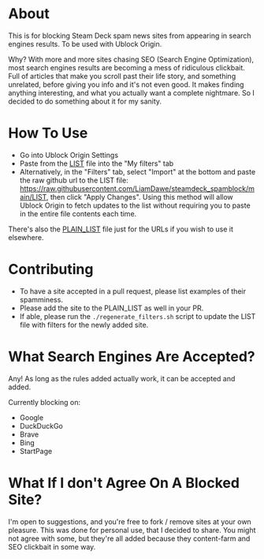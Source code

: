 # About
This is for blocking Steam Deck spam news sites from appearing in search engines results. To be used with Ublock Origin.

Why? With more and more sites chasing SEO (Search Engine Optimization), most search engines results are becoming a mess of ridiculous clickbait. Full of articles that make you scroll past their life story, and something unrelated, before giving you info and it's not even good. It makes finding anything interesting, and what you actually want a complete nightmare. So I decided to do something about it for my sanity.

# How To Use

* Go into Ublock Origin Settings
* Paste from the [LIST](https://github.com/LiamDawe/steamdeck_spamblock/blob/main/LIST) file into the "My filters" tab
* Alternatively, in the "Filters" tab, select "Import" at the bottom and paste the raw github url to the LIST file: https://raw.githubusercontent.com/LiamDawe/steamdeck_spamblock/main/LIST, then click "Apply Changes". Using this method will allow Ublock Origin to fetch updates to the list without requiring you to paste in the entire file contents each time.

There's also the [PLAIN_LIST](https://github.com/LiamDawe/steamdeck_spamblock/blob/main/PLAIN_LIST) file just for the URLs if you wish to use it elsewhere.

# Contributing

* To have a site accepted in a pull request, please list examples of their spamminess.
* Please add the site to the PLAIN_LIST as well in your PR.
* If able, please run the `./regenerate_filters.sh` script to update the LIST file with filters for the newly added site.

# What Search Engines Are Accepted?

Any! As long as the rules added actually work, it can be accepted and added.

Currently blocking on:
* Google
* DuckDuckGo
* Brave
* Bing
* StartPage

# What If I don't Agree On A Blocked Site?

I'm open to suggestions, and you're free to fork / remove sites at your own pleasure. This was done for personal use, that I decided to share. You might not agree with some, but they're all added because they content-farm and SEO clickbait in some way.
